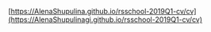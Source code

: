 [https://AlenaShupulina.github.io/rsschool-2019Q1-cv/cv](https://AlenaShupulinagi.github.io/rsschool-2019Q1-cv/cv)